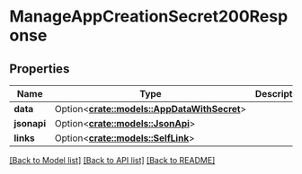 # ManageAppCreationSecret200Response

## Properties

Name | Type | Description | Notes
------------ | ------------- | ------------- | -------------
**data** | Option<[**crate::models::AppDataWithSecret**](AppDataWithSecret.md)> |  | [optional]
**jsonapi** | Option<[**crate::models::JsonApi**](JsonApi.md)> |  | [optional]
**links** | Option<[**crate::models::SelfLink**](SelfLink.md)> |  | [optional]

[[Back to Model list]](../README.md#documentation-for-models) [[Back to API list]](../README.md#documentation-for-api-endpoints) [[Back to README]](../README.md)



